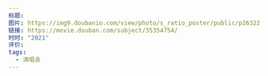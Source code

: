 ```yaml
---
标题: 
图片: https://img9.doubanio.com/view/photo/s_ratio_poster/public/p2632296446.webp
链接: https://movie.douban.com/subject/35354754/
时时: "2021"
评价: 
tags:
  - 演唱会
---
```


